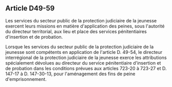 Article D49-59
----
Les services du secteur public de la protection judiciaire de la jeunesse
exercent leurs missions en matière d'application des peines, sous l'autorité du
directeur territorial, aux lieu et place des services pénitentiaires d'insertion
et de probation.

Lorsque les services du secteur public de la protection judiciaire de la
jeunesse sont compétents en application de l'article D. 49-54, le directeur
interrégional de la protection judiciaire de la jeunesse exerce les attributions
spécialement dévolues au directeur du service pénitentiaire d'insertion et de
probation dans les conditions prévues aux articles 723-20 à 723-27 et D. 147-17
à D. 147-30-13, pour l'aménagement des fins de peine d'emprisonnement.
